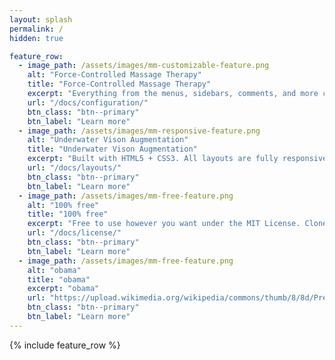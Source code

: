 ```yaml
---
layout: splash
permalink: /
hidden: true

feature_row:
  - image_path: /assets/images/mm-customizable-feature.png
    alt: "Force-Controlled Massage Therapy"
    title: "Force-Controlled Massage Therapy"
    excerpt: "Everything from the menus, sidebars, comments, and more can be configured or set with YAML Front Matter."
    url: "/docs/configuration/"
    btn_class: "btn--primary"
    btn_label: "Learn more"
  - image_path: /assets/images/mm-responsive-feature.png
    alt: "Underwater Vison Augmentation"
    title: "Underwater Vison Augmentation"
    excerpt: "Built with HTML5 + CSS3. All layouts are fully responsive with helpers to augment your content."
    url: "/docs/layouts/"
    btn_class: "btn--primary"
    btn_label: "Learn more"
  - image_path: /assets/images/mm-free-feature.png
    alt: "100% free"
    title: "100% free"
    excerpt: "Free to use however you want under the MIT License. Clone it, fork it, customize it... whatever!"
    url: "/docs/license/"
    btn_class: "btn--primary"
    btn_label: "Learn more"
  - image_path: /assets/images/mm-free-feature.png
    alt: "obama"
    title: "obama"
    excerpt: "obama"
    url: "https://upload.wikimedia.org/wikipedia/commons/thumb/8/8d/President_Barack_Obama.jpg/960px-President_Barack_Obama.jpg"
    btn_class: "btn--primary"
    btn_label: "Learn more"       
---
```


{% include feature_row %}
